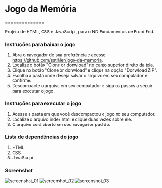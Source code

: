 # Jogo da Memória
==============

Projeto de HTML, CSS e JavaScript, para o ND Fundamentos de Front End.

### Instruções para baixar o jogo

1. Abra o navegador de sua preferência e acesse: https://github.com/sstihler/jogo-da-memoria.
2. Localize o botão "Clone or donwload" no canto superior direito da tela.
3. Clique no botão "Clone or donwload" e clique na opção "Donwload ZIP".
4. Escolha a pasta onde deseja salvar o arquivo em seu computador e confirme.
5. Descompacte o arquivo em seu computador e siga os passos a seguir para exccutar o jogo.

### Instruções para executar o jogo

1. Acesse a pasta em que você descompactou o jogo no seu computador.
2. Localize o arquivo index.html e clique duas vezes sobre ele.
3. O arquivo será aberto em seu navegador padrão.

### Lista de dependências do jogo

1. HTML
2. CSS
3. JavaScript

### Screenshot

![screenshot_01](https://user-images.githubusercontent.com/43575395/54212767-1d740e00-44c2-11e9-8c34-0ba5d4eb6f2b.png)
![screenshot_02](https://user-images.githubusercontent.com/43575395/54212836-32e93800-44c2-11e9-8151-df26507bc856.png)
![screenshot_03](https://user-images.githubusercontent.com/43575395/54212868-3c72a000-44c2-11e9-8b97-4d65424b5e12.png)
